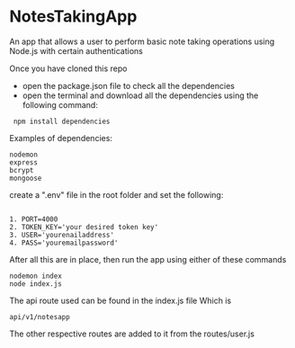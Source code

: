 # NotesTakingApp
An app that allows a user to perform basic note taking operations using Node.js with certain authentications 

Once you have cloned this repo

- open the package.json file to check all the dependencies 
- open the terminal and download all the dependencies using the following command:
 

```
 npm install dependencies 

```
Examples of dependencies:

```
nodemon
express
bcrypt
mongoose

```

create a ".env" file in the root folder and set the following:

```

1. PORT=4000
2. TOKEN_KEY='your desired token key'
3. USER='yourenailaddress'
4. PASS='youremailpassword'

```

After all this are in place, then run the app using either of these commands 

```
nodemon index 
node index.js

```
The api route used can be found in the index.js file 
Which is 

```
api/v1/notesapp
```
The other respective routes are added to it from the routes/user.js


